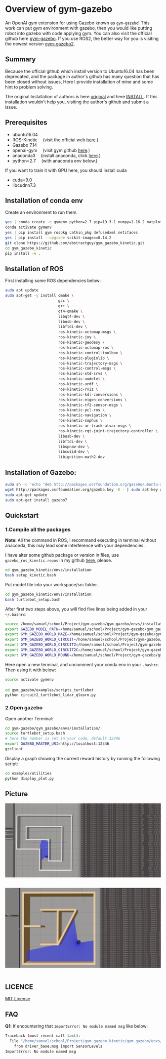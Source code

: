 # Overview of gym-gazebo
An OpenAI gym extension for using Gazebo known as `gym-gazebo`! This work can put gym environment with gazebo, then you would like putting robot into gazebo with code applying gym. You can also visit the official github here [gym-gazebo](https://github.com/erlerobot/gym-gazebo). If you use ROS2, the better way for you is visiting the newest version [gym-gazebo2](https://github.com/AcutronicRobotics/gym-gazebo2).

## Summary
Because the official github which install version to Ubuntu16.04 has been deprecated, and the package in author's github has many question that has been closed without issues, Here I provide installation of mine and some hint to problem solving.

The original Installation of authors is here [original](https://github.com/zhaolongkzz/gym_gazebo_kinetic/blob/kinetic/Introduction.md) and here [INSTALL](https://github.com/zhaolongkzz/gym_gazebo_kinetic/blob/kinetic/INSTALL.md). If this installation wouldn't help you, visiting the author's github and submit a issue.

## Prerequisites
- ubuntu16.04
- ROS-Kinetic
  &ensp;&ensp;(visit the official web [here](http://wiki.ros.org/kinetic/Installation/Ubuntu).)
- Gazebo 7.14
- openai-gym
  &ensp;&ensp;(visit gym github [here](https://github.com/openai/gym.git).)
- anaconda3
  &ensp;&ensp;(install anaconda, click [here](http://docs.anaconda.com/anaconda/install/linux/).)
- python=2.7
  &ensp;&ensp;(with anaconda env below.)

If you want to train it with GPU here, you should install cuda
- cuda=9.0
- libcudnn7.3


## Installation of conda env

Create an environment to run them.
```bash
yes | conda create -n gymenv python=2.7 pip=19.3.1 numpy=1.16.2 matplotlib=2.2.3 protobuf=3.5.2
conda activate gymenv
yes | pip install gym rospkg catkin_pkg defusedxml netifaces
yes | pip install --upgrade scikit-image==0.14.2
git clone https://github.com/abstractguy/gym_gazebo_kinetic.git
cd gym_gazebo_kinetic
pip install -e .
```

## Installation of ROS
First installing some ROS dependencies below:
```bash
sudo apt update
sudo apt-get -y install cmake \
                        gcc \
                        g++ \
                        qt4-qmake \
                        libqt4-dev \
                        libusb-dev \
                        libftdi-dev \
                        ros-kinetic-octomap-msgs \
                        ros-kinetic-joy \
                        ros-kinetic-geodesy \
                        ros-kinetic-octomap-ros \
                        ros-kinetic-control-toolbox \
                        ros-kinetic-pluginlib \
                        ros-kinetic-trajectory-msgs \
                        ros-kinetic-control-msgs \
                        ros-kinetic-std-srvs \
                        ros-kinetic-nodelet \
                        ros-kinetic-urdf \
                        ros-kinetic-rviz \
                        ros-kinetic-kdl-conversions \
                        ros-kinetic-eigen-conversions \
                        ros-kinetic-tf2-sensor-msgs \
                        ros-kinetic-pcl-ros \
                        ros-kinetic-navigation \
                        ros-kinetic-sophus \
                        ros-kinetic-ar-track-alvar-msgs \
                        ros-kinetic-rqt-joint-trajectory-controller \
                        libusb-dev \
                        libftdi-dev \
                        libspnav-dev \
                        libcwiid-dev \
                        libignition-math2-dev
```

## Installation of Gazebo:
```bash
sudo sh -c 'echo "deb http://packages.osrfoundation.org/gazebo/ubuntu-stable `lsb_release -cs` main" > /etc/apt/sources.list.d/gazebo-stable.list'
wget http://packages.osrfoundation.org/gazebo.key -O - | sudo apt-key add -
sudo apt-get update
sudo apt-get install gazebo7
```


## Quickstart

### 1.Compile all the packages
**Note**: All the command in ROS, I recommand executing in terminal without anaconda, this may lead some interference with your dependencies.

I have alter some github package or version in files, use `gazebo_ros_kinetic.repos` in my github [here](https://github.com/abstractguy/gym_gazebo_kinetic/blob/kinetic/gym_gazebo/envs/installation/gazebo_ros_kinetic.repos), please.
```bash
cd gym_gazebo_kinetic/envs/installation
bash setup_kinetic.bash
```

Put model file into your workspace/src folder.
```bash
cd gym_gazebo_kinetic/envs/installation
bash turtlebot_setup.bash
```

After first two steps above, you will find five lines being added in your `~/.bashrc`:
```bash
source /home/samuel/school/Project/gym-gazebo/gym_gazebo/envs/installation/gym_ws/devel/setup.bash
export GAZEBO_MODEL_PATH=/home/samuel/school/Project/gym-gazebo/gym_gazebo/envs/installation/../assets/models
export GYM_GAZEBO_WORLD_MAZE=/home/samuel/school/Project/gym-gazebo/gym_gazebo/envs/installation/../assets/worlds/maze.world
export GYM_GAZEBO_WORLD_CIRCUIT=/home/samuel/school/Project/gym-gazebo/gym_gazebo/envs/installation/../assets/worlds/circuit.world
export GYM_GAZEBO_WORLD_CIRCUIT2=/home/samuel/school/Project/gym-gazebo/gym_gazebo/envs/installation/../assets/worlds/circuit2.world
export GYM_GAZEBO_WORLD_CIRCUIT2C=/home/samuel/school/Project/gym-gazebo/gym_gazebo/envs/installation/../assets/worlds/circuit2c.world
export GYM_GAZEBO_WORLD_ROUND=/home/samuel/school/Project/gym-gazebo/gym_gazebo/envs/installation/../assets/worlds/round.world
```

Here open a new terminal, and uncomment your conda env in your `.bashrc`. Then using it with below:
```bash
source activate gymenv

cd gym_gazebo/examples/scripts_turtlebot
python circuit2_turtlebot_lidar_qlearn.py
```


### 2.Open gazebo
Open another Terminal:
```bash
cd gym-gazebo/gym_gazebo/envs/installation/
source turtlebot_setup.bash
# here the number is set in your code, default 12346
export GAZEBO_MASTER_URI=http://localhost:12346
gzclient
```

Display a graph showing the current reward history by running the following script:
```bash
cd examples/utilities
python display_plot.py
```

## Picture
<p align="center">
  <img src="https://github.com/abstractguy/gym_gazebo_kinetic/blob/kinetic/imgs/qlearn.png"><br><br>
</p>

<p align="center">
  <img src="https://github.com/abstractguy/gym_gazebo_kinetic/blob/kinetic/imgs/dqn.png"><br><br>
</p>


## LICENCE
[MIT License](https://github.com/abstractguy/gym_gazebo_kinetic/blob/kinetic/LICENSE)


## FAQ

**Q1**: If encountering that `ImportError: No module named msg` like below:

```bash
Traceback (most recent call last):
  File "/home/samuel/school/Project/gym_gazebo_kinetic/gym_gazebo/envs/installation/gym_ws/src/hector_gazebo/hector_gazebo_thermal_camera/cfg/GazeboRosThermalCamera.cfg", line 5, in <module>
    from driver_base.msg import SensorLevels
ImportError: No module named msg
```
